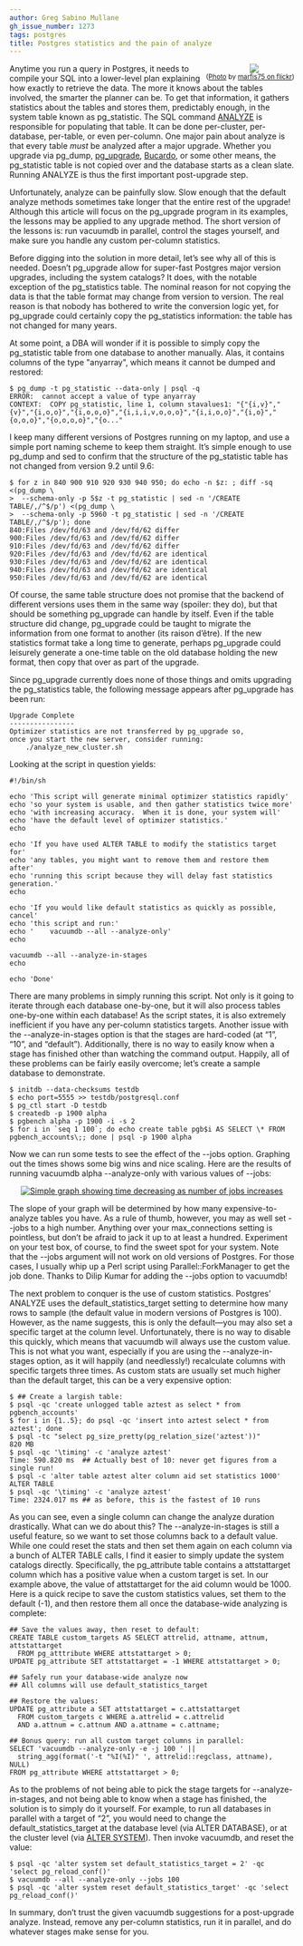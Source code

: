 ```yaml
---
author: Greg Sabino Mullane
gh_issue_number: 1273
tags: postgres
title: Postgres statistics and the pain of analyze
---
```


<div class="separator" style="clear: both; text-align: center; float:right"><a href="/blog/2016/12/07/postgres-statistics-and-pain-of-analyze/image-0.jpeg" imageanchor="1" style="clear: right; margin-bottom: 1em; margin-left: 1em;"><img border="0" src="/blog/2016/12/07/postgres-statistics-and-pain-of-analyze/image-0.jpeg"/></a>
<br/><small>(<a href="https://flic.kr/p/k1jVuw">Photo</a> by <a href="https://www.flickr.com/photos/marfis75/">marfis75 on flickr</a>)</small></div>

Anytime you run a query in Postgres, it needs to compile your SQL into a lower-level 
plan explaining how exactly to retrieve the data. The more it knows about the tables 
involved, the smarter the planner can be. To get that information, it gathers statistics 
about the tables and stores them, predictably enough, in the system table known as 
pg_statistic. The SQL command [ANALYZE](https://www.postgresql.org/docs/current/static/sql-analyze.html) is responsible for populating that table. It can 
be done per-cluster, per-database, per-table, or even per-column. One major pain 
about analyze is that every table *must* be analyzed after a major upgrade. Whether you upgrade 
via pg_dump, [pg_upgrade](https://www.postgresql.org/docs/current/static/pgupgrade.html), [Bucardo](https://github.com/bucardo/bucardo), or some other means, the pg_statistic table is not 
copied over and the database starts as a clean slate. Running ANALYZE is thus 
the first important post-upgrade step.

Unfortunately, analyze can be painfully slow. Slow enough that the default analyze methods 
sometimes take longer that the entire rest of the upgrade! Although this article will focus 
on the pg_upgrade program in its examples, the lessons may be applied to any upgrade method. 
The short version of the lessons is: run vacuumdb in parallel, control the stages yourself, 
and make sure you handle any custom per-column statistics.

Before digging into the solution in more detail, let’s see why all of this is needed. 
Doesn’t pg_upgrade allow for super-fast Postgres major version upgrades, including the 
system catalogs? It does, with the notable exception of the pg_statistics table. The 
nominal reason for not copying the data is that the table format may change from version to 
version. The real reason is that nobody has bothered to write the conversion logic yet, 
for pg_upgrade could certainly copy the pg_statistics information: the table has not changed 
for many years.

At some point, a DBA will wonder if it is possible to simply copy the pg_statistic 
table from one database to another manually. Alas, it contains columns of the type 
"anyarray", which means it cannot be dumped and restored:

```
$ pg_dump -t pg_statistic --data-only | psql -q
ERROR:  cannot accept a value of type anyarray
CONTEXT:  COPY pg_statistic, line 1, column stavalues1: "{"{i,v}","{v}","{i,o,o}","{i,o,o,o}","{i,i,i,v,o,o,o}","{i,i,o,o}","{i,o}","{o,o,o}","{o,o,o,o}","{o..."
```

I keep many different versions of Postgres running on my laptop, and use a simple port 
naming scheme to keep them straight. It’s simple enough to use pg_dump and sed to confirm 
that the structure of the pg_statistic table has not changed from version 9.2 until 9.6:

```
$ for z in 840 900 910 920 930 940 950; do echo -n $z: ; diff -sq <(pg_dump \
>  --schema-only -p 5$z -t pg_statistic | sed -n '/CREATE TABLE/,/^$/p') <(pg_dump \
>  --schema-only -p 5960 -t pg_statistic | sed -n '/CREATE TABLE/,/^$/p'); done
840:Files /dev/fd/63 and /dev/fd/62 differ
900:Files /dev/fd/63 and /dev/fd/62 differ
910:Files /dev/fd/63 and /dev/fd/62 differ
920:Files /dev/fd/63 and /dev/fd/62 are identical
930:Files /dev/fd/63 and /dev/fd/62 are identical
940:Files /dev/fd/63 and /dev/fd/62 are identical
950:Files /dev/fd/63 and /dev/fd/62 are identical
```

Of course, the same table structure does not promise that the backend of different 
versions uses them in the same way (spoiler: they do), but that should be 
something pg_upgrade can handle by itself. Even if the table structure did change, pg_upgrade 
could be taught to migrate the information from one format to another (its 
raison d’être). If the new statistics format take a long time to generate, 
perhaps pg_upgrade could leisurely generate a one-time table on the old 
database holding the new format, then copy that over as part of the upgrade.

Since pg_upgrade currently does none of those things and omits upgrading the 
pg_statistics table, the following message appears after pg_upgrade has 
been run:

```
Upgrade Complete
----------------
Optimizer statistics are not transferred by pg_upgrade so,
once you start the new server, consider running:
    ./analyze_new_cluster.sh
```

Looking at the script in question yields:

```
#!/bin/sh

echo 'This script will generate minimal optimizer statistics rapidly'
echo 'so your system is usable, and then gather statistics twice more'
echo 'with increasing accuracy.  When it is done, your system will'
echo 'have the default level of optimizer statistics.'
echo

echo 'If you have used ALTER TABLE to modify the statistics target for'
echo 'any tables, you might want to remove them and restore them after'
echo 'running this script because they will delay fast statistics generation.'
echo

echo 'If you would like default statistics as quickly as possible, cancel'
echo 'this script and run:'
echo '    vacuumdb --all --analyze-only'
echo

vacuumdb --all --analyze-in-stages
echo

echo 'Done'
```

There are many problems in simply running this script. Not only is it 
going to iterate through each database one-by-one, but it will also process 
tables one-by-one within each database! As the script states, it is also extremely 
inefficient if you have any per-column statistics targets. Another issue 
with the --analyze-in-stages option is that the stages are hard-coded 
(at “1”, “10”, and “default”). Additionally, there is no way to easily know when 
a stage has finished other than watching the command output. Happily, all of these 
problems can be fairly easily overcome; let’s create a sample database 
to demonstrate.

```
$ initdb --data-checksums testdb
$ echo port=5555 >> testdb/postgresql.conf 
$ pg_ctl start -D testdb
$ createdb -p 1900 alpha
$ pgbench alpha -p 1900 -i -s 2
$ for i in `seq 1 100`; do echo create table pgb$i AS SELECT \* FROM pgbench_accounts\;; done | psql -p 1900 alpha
```

Now we can run some tests to see the effect of the --jobs option. Graphing out the times shows some big 
wins and nice scaling. Here are the results of running vacuumdb alpha --analyze-only with various values of --jobs:

<div class="separator" style="clear: both; text-align: center;"><a href="/blog/2016/12/07/postgres-statistics-and-pain-of-analyze/image-1.png" id="gtsm.com/analyze_parallel.png" imageanchor="1" style="margin-left: 1em; margin-right: 1em;"><img alt="Simple graph showing time decreasing as number of jobs increases" border="0" src="/blog/2016/12/07/postgres-statistics-and-pain-of-analyze/image-1.png"/></a></div>

The slope of your graph will be determined by how many expensive-to-analyze tables you have. As a rule of thumb, 
however, you may as well set --jobs to a high number. Anything over your max_connections setting is pointless, 
but don’t be afraid to jack it up to at least a hundred. Experiment on your test box, of course, to find the 
sweet spot for your system. Note that the --jobs argument will not work on old versions of Postgres. For those cases, 
I usually whip up a Perl script using Parallel::ForkManager to get the job done. Thanks to Dilip Kumar for adding 
the --jobs option to vacuumdb!

The next problem to conquer is the use of custom statistics. Postgres’ ANALYZE uses the default_statistics_target 
setting to determine how many rows to sample (the default value in modern versions of Postgres is 100). However, 
as the name suggests, this is only the default—​you may also set a specific target at the column level. 
Unfortunately, there is no way to disable this quickly, which means that vacuumdb will always use 
the custom value. This is not what you want, especially if you are using the --analyze-in-stages option, 
as it will happily (and needlessly!) recalculate columns with specific targets three times. As custom 
stats are usually set much higher than the default target, this can be a very expensive option:

```
$ ## Create a largish table:
$ psql -qc 'create unlogged table aztest as select * from pgbench_accounts'
$ for i in {1..5}; do psql -qc 'insert into aztest select * from aztest'; done
$ psql -tc "select pg_size_pretty(pg_relation_size('aztest'))"
820 MB
$ psql -qc '\timing' -c 'analyze aztest'
Time: 590.820 ms  ## Actually best of 10: never get figures from a single run!
$ psql -c 'alter table aztest alter column aid set statistics 1000'
ALTER TABLE
$ psql -qc '\timing' -c 'analyze aztest'
Time: 2324.017 ms ## as before, this is the fastest of 10 runs
```

As you can see, even a single column can change the analyze duration drastically. What can we do about this? 
The --analyze-in-stages is still a useful feature, so we want to set those columns back to a 
default value. While one could reset the stats and then set them again on each column via a bunch 
of ALTER TABLE calls, I find it easier to simply update the system catalogs directly. Specifically, the 
pg_attribute table contains a attstattarget column which has a positive value when a custom target is 
set. In our example above, the value of attstattarget for the aid column would be 1000. Here is a quick 
recipe to save the custom statistics values, set them to the default (-1), and then restore them all once the 
database-wide analyzing is complete:

```
## Save the values away, then reset to default:
CREATE TABLE custom_targets AS SELECT attrelid, attname, attnum, attstattarget
  FROM pg_atttribute WHERE attstattarget > 0;
UPDATE pg_attribute SET attstattarget = -1 WHERE attstattarget > 0;

## Safely run your database-wide analyze now
## All columns will use default_statistics_target

## Restore the values:
UPDATE pg_attribute a SET attstattarget = c.attstattarget
  FROM custom_targets c WHERE a.attrelid = c.attrelid
  AND a.attnum = c.attnum AND a.attname = c.attname;

## Bonus query: run all custom target columns in parallel:
SELECT 'vacuumdb --analyze-only -e -j 100 ' || 
  string_agg(format('-t "%I(%I)" ', attrelid::regclass, attname), NULL)
FROM pg_attribute WHERE attstattarget > 0;
```

As to the problems of not being able to pick the stage targets for --analyze-in-stages, and 
not being able to know when a stage has finished, the solution is to simply do it yourself. 
For example, to run all databases in parallel with a target of “2”, you would need to change 
the default_statistics_target at the database level (via ALTER DATABASE), or at the cluster 
level (via [ALTER SYSTEM](https://www.postgresql.org/docs/current/static/sql-altersystem.html)). Then invoke vacuumdb, and reset the value:

```
$ psql -qc 'alter system set default_statistics_target = 2' -qc 'select pg_reload_conf()'
$ vacuumdb --all --analyze-only --jobs 100
$ psql -qc 'alter system reset default_statistics_target' -qc 'select pg_reload_conf()'
```

In summary, don’t trust the given vacuumdb suggestions for a post-upgrade analyze. 
Instead, remove any per-column statistics, run it in parallel, and do whatever 
stages make sense for you.
